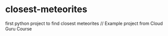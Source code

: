 # closest-meteorites
first python project to find closest meteorites // Example project from Cloud Guru Course
